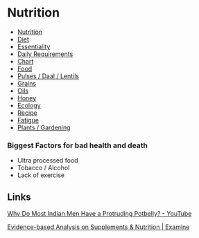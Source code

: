 # Nutrition

- [Nutrition](knowledge/biology/nutrition/intro.md)
- [Diet](knowledge/biology/nutrition/diet.md)
- [Essentiality](essentiality)
- [Daily Requirements](daily-requirements)
- [Chart](chart)
- [Food](food)
- [Pulses / Daal / Lentils](pulses-daal-lentils)
- [Grains](knowledge/biology/nutrition/grains.md)
- [Oils](knowledge/biology/nutrition/oils.md)
- [Honey](knowledge/biology/nutrition/honey.md)
- [Ecology](ecology)
- [Recipe](recipe)
- [Fatigue](fatigue)
- [Plants / Gardening](plants-gardening)

### Biggest Factors for bad health and death

- Ultra processed food
- Tobacco / Alcohol
- Lack of exercise

## Links

[Why Do Most Indian Men Have a Protruding Potbelly? - YouTube](https://www.youtube.com/watch?v=iOO35cEQXfw&ab_channel=Dr.EricBergDC)

[Evidence-based Analysis on Supplements & Nutrition | Examine](https://examine.com/)
